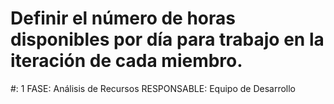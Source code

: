 # Definir el número de horas disponibles por día para trabajo en la iteración de cada miembro.

#: 1
FASE: Análisis de Recursos
RESPONSABLE: Equipo de Desarrollo